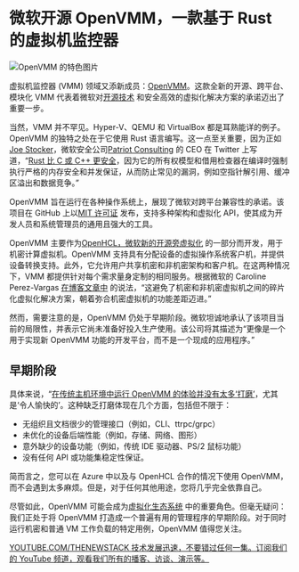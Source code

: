 # 微软开源 OpenVMM，一款基于 Rust 的虚拟机监控器

![OpenVMM 的特色图片](https://cdn.thenewstack.io/media/2024/10/c0437f19-pawel-czerwinski-4vkaa4ovycm-unsplash-1024x683.jpg)

虚拟机监控器 (VMM) 领域又添新成员：[OpenVMM](https://github.com/microsoft/openvmm)。这款全新的开源、跨平台、模块化 VMM 代表着微软对[开源技术](https://thenewstack.io/open-source/) 和安全高效的虚拟化解决方案的承诺迈出了重要一步。

当然，VMM 并不罕见。Hyper-V、QEMU 和 VirtualBox 都是耳熟能详的例子。OpenVMM 的独特之处在于它使用 Rust 语言编写。这一点至关重要，因为正如[Joe Stocker](https://mvp.microsoft.com/en-US/mvp/profile/f9cb9fdd-37e8-ea11-a814-000d3a8dfe0d)，微软安全公司[Patriot Consulting](http://www.PatriotConsultingTech.com) 的 CEO 在 Twitter 上写道，“[Rust 比 C 或 C++ 更安全](https://x.com/ITguySoCal/status/1847101065268744345)，因为它的所有权模型和借用检查器在编译时强制执行严格的内存安全和并发保证，从而防止常见的漏洞，例如空指针解引用、缓冲区溢出和数据竞争。”

OpenVMM 旨在运行在各种操作系统上，展现了微软对跨平台兼容性的承诺。该项目在 GitHub 上以[MIT 许可证](https://opensource.org/license/mit) 发布，支持多种架构和虚拟化 API，使其成为开发人员和系统管理员的通用且强大的工具。

OpenVMM 主要作为[OpenHCL，微软新的开源旁虚拟化](https://thenewstack.io/microsoft-open-sources-openhcl-a-linux-based-paravisor/) 的一部分而开发，用于机密计算虚拟机。OpenVMM 支持具有分配设备的虚拟操作系统客户机，并提供设备转换支持。此外，它允许用户共享机密和非机密架构和客户机。在这两种情况下，VMM 都提供针对每个需求量身定制的相同服务。根据微软的 Caroline Perez-Vargas [在博客文章中](https://techcommunity.microsoft.com/t5/windows-os-platform-blog/openhcl-the-new-open-source-paravisor/ba-p/4273172) 的说法，“这避免了机密和非机密虚拟机之间的碎片化虚拟化解决方案，朝着弥合机密虚拟机的功能差距迈进。”

然而，需要注意的是，OpenVMM 仍处于早期阶段。微软坦诚地承认了该项目当前的局限性，并表示它尚未准备好投入生产使用。该公司将其描述为“更像是一个用于实现新 OpenVMM 功能的开发平台，而不是一个现成的应用程序。”

## 早期阶段

具体来说，“[在传统主机环境中运行 OpenVMM 的体验并没有太多‘打磨’](https://github.com/microsoft/openvmm/blob/main/Guide/src/user_guide/openvmm.md#disclaimer)，尤其是‘令人愉快的’。这种缺乏打磨体现在几个方面，包括但不限于：

- 无组织且文档很少的管理接口（例如，CLI、ttrpc/grpc）
- 未优化的设备后端性能（例如，存储、网络、图形）
- 意外缺少的设备功能（例如，传统 IDE 驱动器、PS/2 鼠标功能）
- 没有任何 API 或功能集稳定性保证。

简而言之，您可以在 Azure 中以及与 OpenHCL 合作的情况下使用 OpenVMM，而不会遇到太多麻烦。但是，对于任何其他用途，您将几乎完全依靠自己。

尽管如此，OpenVMM 可能会成为[虚拟化生态系统](https://thenewstack.io/how-one-small-startup-is-changing-the-virtualization-landscape/) 中的重要角色。但毫无疑问：我们正处于将 OpenVMM 打造成一个普遍有用的管理程序的早期阶段。对于同时运行机密和普通 VM 工作负载的特定用例，OpenVMM 值得您关注。

[
YOUTUBE.COM/THENEWSTACK
技术发展迅速，不要错过任何一集。订阅我们的 YouTube
频道，观看我们所有的播客、访谈、演示等。
](https://youtube.com/thenewstack?sub_confirmation=1)